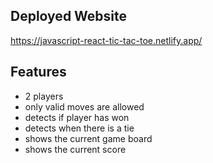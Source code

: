 ## Deployed Website
https://javascript-react-tic-tac-toe.netlify.app/


## Features
- 2 players
- only valid moves are allowed
- detects if player has won
- detects when there is a tie
- shows the current game board
- shows the current score

